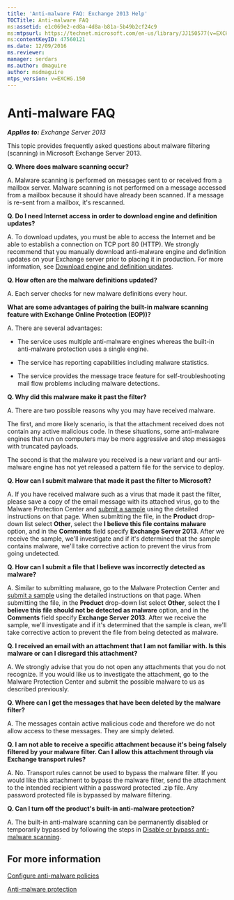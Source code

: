 ```yaml
---
title: 'Anti-malware FAQ: Exchange 2013 Help'
TOCTitle: Anti-malware FAQ
ms:assetid: e1c069e2-ed8a-4d8a-b81a-5b49b2cf24c9
ms:mtpsurl: https://technet.microsoft.com/en-us/library/JJ150577(v=EXCHG.150)
ms:contentKeyID: 47560121
ms.date: 12/09/2016
ms.reviewer: 
manager: serdars
ms.author: dmaguire
author: msdmaguire
mtps_version: v=EXCHG.150
---
```


# Anti-malware FAQ

_**Applies to:** Exchange Server 2013_

This topic provides frequently asked questions about malware filtering (scanning) in Microsoft Exchange Server 2013.

**Q. Where does malware scanning occur?**

A. Malware scanning is performed on messages sent to or received from a mailbox server. Malware scanning is not performed on a message accessed from a mailbox because it should have already been scanned. If a message is re-sent from a mailbox, it's rescanned.

**Q. Do I need Internet access in order to download engine and definition updates?**

A. To download updates, you must be able to access the Internet and be able to establish a connection on TCP port 80 (HTTP). We strongly recommend that you manually download anti-malware engine and definition updates on your Exchange server prior to placing it in production. For more information, see [Download engine and definition updates](download-engine-and-definition-updates-exchange-2013-help.md).

**Q. How often are the malware definitions updated?**

A. Each server checks for new malware definitions every hour.

**What are some advantages of pairing the built-in malware scanning feature with Exchange Online Protection (EOP))?**

A. There are several advantages:

   - The service uses multiple anti-malware engines whereas the built-in anti-malware protection uses a single engine.

   - The service has reporting capabilities including malware statistics.

   - The service provides the message trace feature for self-troubleshooting mail flow problems including malware detections.

**Q. Why did this malware make it past the filter?**

A. There are two possible reasons why you may have received malware.

The first, and more likely scenario, is that the attachment received does not contain any active malicious code. In these situations, some anti-malware engines that run on computers may be more aggressive and stop messages with truncated payloads.

The second is that the malware you received is a new variant and our anti-malware engine has not yet released a pattern file for the service to deploy.

**Q. How can I submit malware that made it past the filter to Microsoft?**

A. If you have received malware such as a virus that made it past the filter, please save a copy of the email message with its attached virus, go to the Malware Protection Center and [submit a sample](https://go.microsoft.com/fwlink/?linkid=196858) using the detailed instructions on that page. When submitting the file, in the **Product** drop-down list select **Other**, select the **I believe this file contains malware** option, and in the **Comments** field specify **Exchange Server 2013**. After we receive the sample, we'll investigate and if it's determined that the sample contains malware, we'll take corrective action to prevent the virus from going undetected.

**Q. How can I submit a file that I believe was incorrectly detected as malware?**

A. Similar to submitting malware, go to the Malware Protection Center and [submit a sample](https://go.microsoft.com/fwlink/?linkid=196858) using the detailed instructions on that page. When submitting the file, in the **Product** drop-down list select **Other**, select the **I believe this file should not be detected as malware** option, and in the **Comments** field specify **Exchange Server 2013**. After we receive the sample, we'll investigate and if it's determined that the sample is clean, we'll take corrective action to prevent the file from being detected as malware.

**Q. I received an email with an attachment that I am not familiar with. Is this malware or can I disregard this attachment?**

A. We strongly advise that you do not open any attachments that you do not recognize. If you would like us to investigate the attachment, go to the Malware Protection Center and submit the possible malware to us as described previously.

**Q. Where can I get the messages that have been deleted by the malware filter?**

A. The messages contain active malicious code and therefore we do not allow access to these messages. They are simply deleted.

**Q. I am not able to receive a specific attachment because it's being falsely filtered by your malware filter. Can I allow this attachment through via Exchange transport rules?**

A. No. Transport rules cannot be used to bypass the malware filter. If you would like this attachment to bypass the malware filter, send the attachment to the intended recipient within a password protected .zip file. Any password protected file is bypassed by malware filtering.

**Q. Can I turn off the product's built-in anti-malware protection?**

A. The built-in anti-malware scanning can be permanently disabled or temporarily bypassed by following the steps in [Disable or bypass anti-malware scanning](disable-or-bypass-anti-malware-scanning-exchange-2013-help.md).

## For more information

[Configure anti-malware policies](configure-anti-malware-policies-exchange-2013-help.md)

[Anti-malware protection](anti-malware-protection-exchange-2013-help.md)
